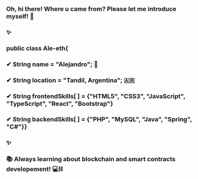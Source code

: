 ### Oh, hi there! Where u came from? Please let me introduce myself! 👋
### ✨
###   public class Ale-eth{
###    ✔  String name = "Alejandro"; 🧑
###    ✔  String location = "Tandil, Argentina"; 🇦🇷
###    ✔  String frontendSkills[ ] = {"HTML5", "CSS3", "JavaScript", "TypeScript", "React", "Bootstrap"}
###    ✔  String backendSkills[ ] = {"PHP", "MySQL", "Java", "Spring", "C#"}}
###   
### ✨
### 📚 Always learning about blockchain and smart contracts developement! 💻⛓
<!--
**Ale-eth/ale-eth** is a ✨ _special_ ✨ repository because its `README.md` (this file) appears on your GitHub profile.

Here are some ideas to get you started:

- 🔭 I’m currently working on ...
- 🌱 I’m currently learning ...
- 👯 I’m looking to collaborate on ...
- 🤔 I’m looking for help with ...
- 💬 Ask me about ...
- 📫 How to reach me: ...
- 😄 Pronouns: ...
- ⚡ Fun fact: ...
-->
